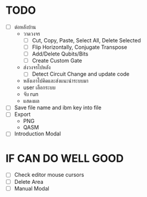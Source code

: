 # TODO
- [ ] ต่อหลังบ้าน
  - วาดวงจร
    - [ ] Cut, Copy, Paste, Select All, Delete Selected
    - [ ] Flip Horizontally, Conjugate Transpose
    - [ ] Add/Delete Qubits/Bits
    - [ ] Create Custom Gate
  - ส่งวงจรไปหลัง
    - [ ] Detect Circuit Change and update code
  - หลังเอาไปคิดและส่งแนะนำระบบมา
  - user เลือกระบบ
  - จับ run
  - แสดงผล
- [ ] Save file name and ibm key into file
- [ ] Export
  - PNG
  - QASM
- [ ] Introduction Modal

# IF CAN DO WELL GOOD
- [ ] Check editor mouse cursors
- [ ] Delete Area
- [ ] Manual Modal